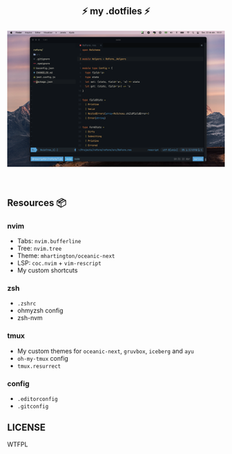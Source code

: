 <h2 align="center">
  <br>
  <span> ⚡ my .dotfiles ⚡ </span>
  <br>
  <br>
  <img src="./__assets/preview-v2.png" width="1200" />
  <br>
 </h2>

<br>

## Resources 📦

### nvim
  - Tabs: `nvim.bufferline`
  - Tree: `nvim.tree`
  - Theme: `mhartington/oceanic-next`
  - LSP: `coc.nvim` + `vim-rescript`
  - My custom shortcuts

### zsh
  - `.zshrc`
  - ohmyzsh config
  - zsh-nvm

### tmux
  - My custom themes for `oceanic-next`, `gruvbox`, `iceberg` and `ayu`
  - `oh-my-tmux` config
  - `tmux.resurrect`

### config
  - `.editorconfig`
  - `.gitconfig`

## LICENSE

WTFPL
